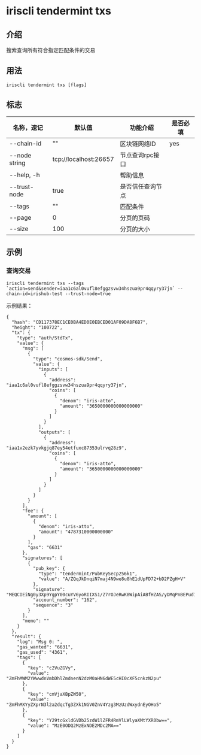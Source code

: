 # iriscli tendermint txs

## 介绍

搜索查询所有符合指定匹配条件的交易

## 用法

```
iriscli tendermint txs [flags]
```

## 标志

| 名称，速记 | 默认值              |功能介绍                                                             | 是否必填     |
| --------------- | -------------------- | --------------------------------------------------------- | -------- |
| --chain-id      | ""                   | 区块链网络ID   | yes     |
| --node string   | tcp://localhost:26657| 节点查询rpc接口|
| --help, -h      |                      | 帮助信息 |    |
| --trust-node    | true                 | 是否信任查询节点     |          |
| --tags          | ""                   | 匹配条件     |          |
| --page          | 0                    | 分页的页码     |          |
| --size          | 100                  | 分页的大小     |          |

## 示例

### 查询交易

```shell
iriscli tendermint txs --tags `action=send&sender=iaa1c6al0vufl8efggzsvw34hszua9pr4qqyry37jn` --chain-id=irishub-test --trust-node=true
```

示例结果：

```
{
  "hash": "CD117378EC1CE0BA4ED0E0EBCED01AF09DA8F6B7",
  "height": "100722",
  "tx": {
    "type": "auth/StdTx",
    "value": {
      "msg": [
        {
          "type": "cosmos-sdk/Send",
          "value": {
            "inputs": [
              {
                "address": "iaa1c6al0vufl8efggzsvw34hszua9pr4qqyry37jn",
                "coins": [
                  {
                    "denom": "iris-atto",
                    "amount": "3650000000000000000"
                  }
                ]
              }
            ],
            "outputs": [
              {
                "address": "iaa1v2ezk7yvkgjq87ey54etfuxc87353ulrvq28z9",
                "coins": [
                  {
                    "denom": "iris-atto",
                    "amount": "3650000000000000000"
                  }
                ]
              }
            ]
          }
        }
      ],
      "fee": {
        "amount": [
          {
            "denom": "iris-atto",
            "amount": "4787310000000000"
          }
        ],
        "gas": "6631"
      },
      "signatures": [
        {
          "pub_key": {
            "type": "tendermint/PubKeySecp256k1",
            "value": "A/ZQqJkDnqiN7maj4N9we8u8hE1dUpFD72+bD2PZgH+V"
          },
          "signature": "MEQCIEiNg0y3Xp9YgpY00cuYV6yoRIIXS1/Z7rOJeRwK8WipAiABfHZAS/yDMqPnBEPud1eJX8cZ6hhex1C7CGq286oclw==",
          "account_number": "162",
          "sequence": "3"
        }
      ],
      "memo": ""
    }
  },
  "result": {
    "log": "Msg 0: ",
    "gas_wanted": "6631",
    "gas_used": "4361",
    "tags": [
      {
        "key": "c2VuZGVy",
        "value": "ZmFhMWM2YWwwdnVmbDhlZmdnenN2dzM0aHN6dWE5cHI0cXF5cnkzN2pu"
      },
      {
        "key": "cmVjaXBpZW50",
        "value": "ZmFhMXYyZXprN3l2a2dqcTg3ZXk1NGV0ZnV4Yzg3MzUzdWxydnEyOHo5"
      },
      {
        "key": "Y29tcGxldGVDb25zdW1lZFR4RmVlLWlyaXMtYXR0bw==",
        "value": "MzE0ODQ2MzExNDE2MDc2MA=="
      }
    ]
  }
}

```
